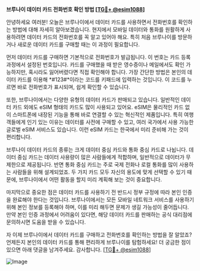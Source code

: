 **브루나이 데이터 카드 전화번호 확인 방법 [[TG💪+ @esim1088](https://t.me/s/esim1088)]**

안녕하세요 여러분! 오늘은 브루나이에서 데이터 카드를 사용하면서 전화번호를 확인하는 방법에 대해 자세히 알아보겠습니다. 현지에서 모바일 데이터와 통화를 원활하게 사용하려면 데이터 카드의 전화번호를 꼭 알고 있어야 해요. 특히 처음 브루나이를 방문하거나 새로운 데이터 카드를 구매할 때는 이 과정이 필요합니다.

먼저 데이터 카드를 구매하면 기본적으로 전화번호가 발급됩니다. 이 번호는 카드 등록 과정에서 설정된 번호입니다. 카드를 구매했을 때 받은 영수증이나 메일에서도 확인 가능하지만, 혹시라도 잃어버렸다면 직접 확인해야 합니다. 가장 간단한 방법은 본인의 데이터 카드를 이용해 *#123#*이라는 코드를 키패드에 입력하는 것입니다. 이 코드를 누르면 바로 전화번호가 표시되며, 쉽게 확인할 수 있습니다.

또한, 브루나이에서는 다양한 유형의 데이터 카드가 판매되고 있습니다. 일반적인 데이터 카드 외에도 eSIM 형태의 카드도 많이 사용되고 있어요. eSIM은 물리적인 카드 없이 스마트폰에 내장된 기능을 통해 바로 연결할 수 있는 혁신적인 제품입니다. 특히 여행객들에게 인기 있는 이유는 데이터를 사전에 구매할 수 있고, 여러 국가에서 사용 가능한 글로벌 eSIM 서비스도 있습니다. 이런 eSIM 카드는 한국에서 미리 준비해 가는 것이 편리합니다.

브루나이 데이터 카드의 종류는 크게 데이터 중심 카드와 통화 중심 카드로 나뉩니다. 데이터 중심 카드는 데이터 사용량이 많은 사람들에게 적합하며, 일반적으로 데이터가 무제한으로 제공됩니다. 반면 통화 중심 카드는 주로 국제 전화나 로컬 통화를 많이 사용하는 사람들을 위해 설계되었죠. 두 가지 카드 모두 자신의 용도에 맞게 선택할 수 있기 때문에, 브루나이에서 어떤 활동을 할지 미리 계획해 보는 것이 중요합니다.

마지막으로 중요한 점은 데이터 카드를 사용하기 전 반드시 정부 규정에 따라 본인 인증을 완료해야 한다는 것입니다. 브루나이에서는 모든 모바일 네트워크 서비스를 사용하기 위해 본인 정보를 등록해야 하며, 이를 미리 해두면 문제가 생길 가능성이 줄어듭니다. 만약 본인 인증 과정에서 어려움이 있다면, 해당 데이터 카드를 판매하는 공식 대리점에 문의하시면 도움을 받을 수 있습니다.

자 이제 브루나이에서 데이터 카드를 구매하고 전화번호를 확인하는 방법을 잘 알았죠? 언제든지 본인의 데이터 카드를 통해 편리하게 브루나이를 탐험하세요! 더 궁금한 점이 있으면 아래 댓글을 남겨주세요. 감사합니다. [[TG💪+ @esim1088](https://t.me/s/esim1088)]

![Image](https://i.postimg.cc/Y0z9fWf4/image.png)